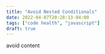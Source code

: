 ```yaml
---
title: "Avoid Nested Conditionals"
date: 2022-04-07T20:28:13-04:00
tags: ["code health", "javascript"]
draft: true
---
```


avoid content
